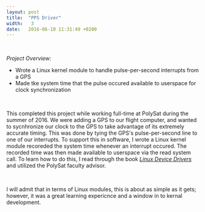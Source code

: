 ```yaml
---
layout: post
title:  "PPS Driver"
width:   3
date:   2016-06-10 11:31:49 +0200
---
```


<br>

*Project Overview:*

- Wrote a Linux kernel module to handle pulse-per-second interrupts from a GPS
- Made tke system time that the pulse occured available to userspace for clock synchronization

<br>

This completed this project while working full-time at PolySat during the summer of 2016. We were adding a GPS to our flight computer, and wanted to sycnhronize our clock to the GPS to take advantage of its extremely accurate timing. This was done by tying the GPS's pulse-per-second line to one of our interrupts. To support this in software, I wrote a Linux kernel module recoreded the system time whenever an interrupt occured. The recorded time was then made available to userspace via the read system call. To learn how to do this, I read through the book <i>[Linux Device Drivers](http://shop.oreilly.com/product/9780596005900.do)</i> and utilized the PolySat faculty advisor.

<br>

I will admit that in terms of Linux modules, this is about as simple as it gets; however, it was a great learning expericnce and a window in to kernal development.